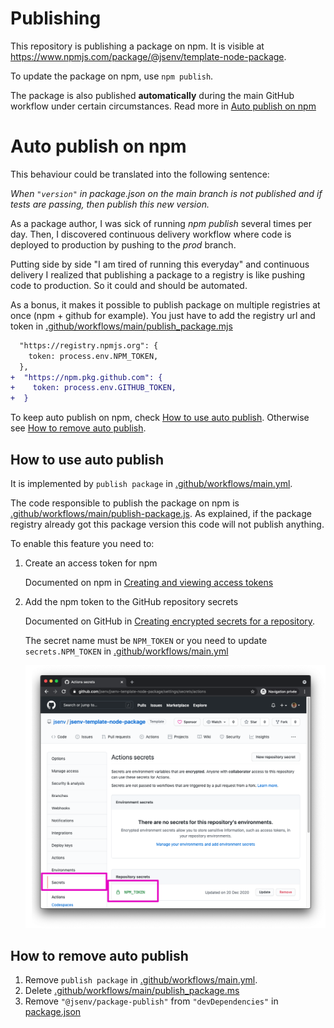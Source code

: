 # Publishing

This repository is publishing a package on npm. It is visible at https://www.npmjs.com/package/@jsenv/template-node-package.

To update the package on npm, use `npm publish`.

The package is also published **automatically** during the main GitHub workflow under certain circumstances. Read more in [Auto publish on npm](#Auto-publish-on-npm)

# Auto publish on npm

This behaviour could be translated into the following sentence:

_When `"version"` in package.json on the main branch is not published and if tests are passing, then publish this new version._

As a package author, I was sick of running _npm publish_ several times per day. Then, I discovered continuous delivery workflow where code is deployed to production by pushing to the _prod_ branch.

Putting side by side "I am tired of running this everyday" and continuous delivery I realized that publishing a package to a registry is like pushing code to production. So it could and should be automated.

As a bonus, it makes it possible to publish package on multiple registries at once (npm + github for example). You just have to add the registry url and token in [.github/workflows/main/publish_package.mjs](../../.github/workflows/main/publish_package.mjs)

```diff
  "https://registry.npmjs.org": {
    token: process.env.NPM_TOKEN,
  },
+  "https://npm.pkg.github.com": {
+    token: process.env.GITHUB_TOKEN,
+  }
```

To keep auto publish on npm, check [How to use auto publish](#how-to-use-auto-publish). Otherwise see [How to remove auto publish](#how-to-remove-auto-publish).

## How to use auto publish

It is implemented by `publish package` in [.github/workflows/main.yml](../../.github/workflows/main.yml#66).

The code responsible to publish the package on npm is [.github/workflows/main/publish-package.js](../../.github/workflows/main/publish-package.js). As explained, if the package registry already got this package version this code will not publish anything.

To enable this feature you need to:

1. Create an access token for npm

   Documented on npm in [Creating and viewing access tokens](https://docs.npmjs.com/creating-and-viewing-access-tokens)

2. Add the npm token to the GitHub repository secrets

   Documented on GitHub in [Creating encrypted secrets for a repository](https://docs.github.com/en/actions/reference/encrypted-secrets#creating-encrypted-secrets-for-a-repository).

   The secret name must be `NPM_TOKEN` or you need to update `secrets.NPM_TOKEN` in [.github/workflows/main.yml](../../.github/workflows/main.yml#L69)

   ![stuff](./secrets_github.png)

</details>

## How to remove auto publish

1. Remove `publish package` in [.github/workflows/main.yml](../../.github/workflows/main.yml#66).
2. Delete [.github/workflows/main/publish_package.ms](../../.github/workflows/main/publish_package.mjs)
3. Remove `"@jsenv/package-publish"` from `"devDependencies"` in [package.json](../../package.json#L63)
